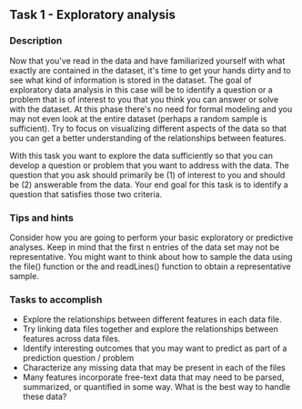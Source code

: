 ## Task 1 - Exploratory analysis

### Description

Now that you've read in the data and have familiarized yourself with what exactly are contained in the dataset, it's time to get your hands dirty and to see what kind of information is stored in the dataset. The goal of exploratory data analysis in this case will be to identify a question or a problem that is of interest to you that you think you can answer or solve with the dataset. At this phase there's no need for formal modeling and you may not even look at the entire dataset (perhaps a random sample is sufficient). Try to focus on visualizing different aspects of the data so that you can get a better understanding of the relationships between features.

With this task you want to explore the data sufficiently so that you can develop a question or problem that you want to address with the data. The question that you ask should primarily be (1) of interest to you and should be (2) answerable from the data. Your end goal for this task is to identify a question that satisfies those two criteria.

### Tips and hints

Consider how you are going to perform your basic exploratory or predictive analyses. Keep in mind that the first n entries of the data set may not be representative. You might want to think about how to sample the data using the file() function or the and readLines() function to obtain a representative sample.

### Tasks to accomplish

- Explore the relationships between different features in each data file.
- Try linking data files together and explore the relationships between features across data files.
- Identify interesting outcomes that you may want to predict as part of a prediction question / problem
- Characterize any missing data that may be present in each of the files
- Many features incorporate free-text data that may need to be parsed, summarized, or quantified in some way. What is the best way to handle these data?


